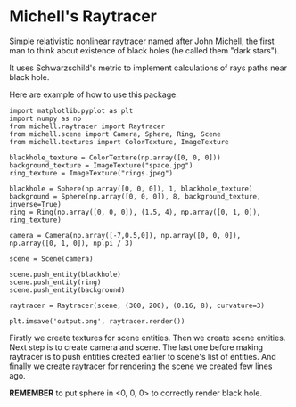 # Michell's Raytracer

Simple relativistic nonlinear raytracer named after John Michell,
the first man to think about existence of black holes (he called
them "dark stars").

It uses Schwarzschild's metric to implement calculations of rays
paths near black hole.

Here are example of how to use this package:

```
import matplotlib.pyplot as plt
import numpy as np
from michell.raytracer import Raytracer
from michell.scene import Camera, Sphere, Ring, Scene
from michell.textures import ColorTexture, ImageTexture

blackhole_texture = ColorTexture(np.array([0, 0, 0]))
background_texture = ImageTexture("space.jpg")
ring_texture = ImageTexture("rings.jpeg")

blackhole = Sphere(np.array([0, 0, 0]), 1, blackhole_texture)
background = Sphere(np.array([0, 0, 0]), 8, background_texture, inverse=True)
ring = Ring(np.array([0, 0, 0]), (1.5, 4), np.array([0, 1, 0]), ring_texture)

camera = Camera(np.array([-7,0.5,0]), np.array([0, 0, 0]), np.array([0, 1, 0]), np.pi / 3)

scene = Scene(camera)

scene.push_entity(blackhole)
scene.push_entity(ring)
scene.push_entity(background)

raytracer = Raytracer(scene, (300, 200), (0.16, 8), curvature=3)

plt.imsave('output.png', raytracer.render())
```

Firstly we create textures for scene entities. Then we create scene entities.
Next step is to create camera and scene. The last one before making raytracer
is to push entities created earlier to scene's list of entities. And finally
we create raytracer for rendering the scene we created few lines ago.

**REMEMBER** to put sphere in <0, 0, 0> to correctly render black hole.
